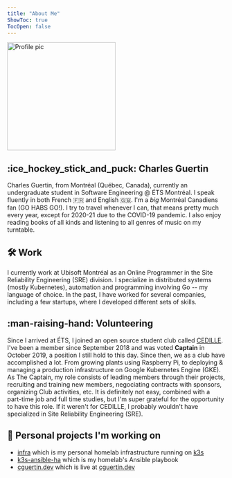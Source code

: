 ```yaml
---
title: "About Me"
ShowToc: true
TocOpen: false
---
```


<img loading="lazy" src="/img/profile.png" alt="Profile pic" width="250" height="250">

## :ice_hockey_stick_and_puck: Charles Guertin

Charles Guertin, from Montréal (Québec, Canada), currently an undergraduate student in Software Engineering @ ÉTS Montréal. I speak fluently in both French :fr: and English :uk:. I'm a *big* Montréal Canadiens fan (GO HABS GO!). I try to travel whenever I can, that means pretty much every year, except for 2020-21 due to the COVID-19 pandemic. I also enjoy reading books of all kinds and listening to all genres of music on my turntable.

## :hammer_and_wrench: Work 

I currently work at Ubisoft Montréal as an Online Programmer in the Site Reliability Engineering (SRE) division. I specialize in distributed systems (mostly Kubernetes), automation and programming involving Go -- my language of choice. In the past, I have worked for several companies, including a few startups, where I developed different sets of skills.

## :man-raising-hand: Volunteering

Since I arrived at ÉTS, I joined an open source student club called [CEDILLE](https://cedille.etsmtl.ca). I've been a member since September 2018 and was voted **Captain** in October 2019, a position I still hold to this day. Since then, we as a club have accomplished a lot. From growing plants using Raspberry Pi, to deploying & managing a production infrastructure on Google Kubernetes Engine (GKE). As The Captain, my role consists of leading members through their projects, recruiting and training new members, negociating contracts with sponsors, organizing Club activities, etc. It is definitely not easy, combined with a part-time job and full time studies, but I'm super grateful for the opportunity to have this role. If it weren't for CEDILLE, I probably wouldn't have specialized in Site Reliability Engineering (SRE).

## :open_file_folder: Personal projects I'm working on

* [infra](https://github.com/cguertin14/infra) which is my personal homelab infrastructure running on [k3s](https://k3s.io)
* [k3s-ansible-ha](https://github.com/cguertin14/k3s-ansible-ha) which is my homelab's Ansible playbook
* [cguertin.dev](https://github.com/cguertin14/cguertin.dev) which is live at [cguertin.dev](https://cguertin.dev)